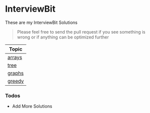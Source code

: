# InterviewBit
These are my InterviewBit Solutions

> Please feel free to send the pull request if you see something is wrong 
> or if anything can be optimized further

| Topic |
| ------
| [arrays] |
| [tree] |
| [graphs] |
| [greedy] |

### Todos
 - Add More Solutions

   [arrays]: <https://github.com/fakemonk1/InterviewBit/tree/master/src/arrays>
   [greedy]: <https://github.com/fakemonk1/InterviewBit/tree/master/src/greedy>
   [tree]: <https://github.com/fakemonk1/InterviewBit/tree/master/src/trees>
   [graphs]: <https://github.com/fakemonk1/InterviewBit/tree/master/src/graphs>
